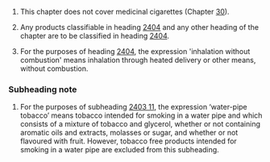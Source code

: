 1. This chapter does not cover medicinal cigarettes (Chapter [30](/chapters/30)).

2. Any products classifiable in heading [2404](/headings/2404) and any other heading of the chapter are to be classified in heading [2404](/headings/2404).

3. For the purposes of heading [2404](/headings/2404), the expression 'inhalation without combustion' means inhalation through heated delivery or other means, without combustion.

### Subheading note

1. For the purposes of subheading [2403 11](/subheadings/2403110000-80), the expression ‘water-pipe tobacco’ means tobacco intended for smoking in a water pipe and which consists of a mixture of tobacco and glycerol, whether or not containing aromatic oils and extracts, molasses or sugar, and whether or not flavoured with fruit. However, tobacco free products intended for smoking in a water pipe are excluded from this subheading.
